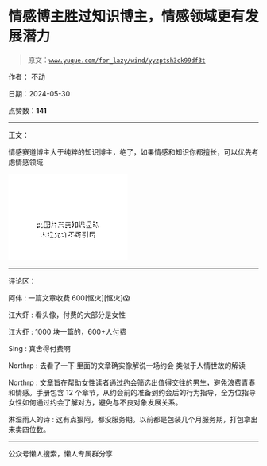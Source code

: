 # 情感博主胜过知识博主，情感领域更有发展潜力

> 原文：[`www.yuque.com/for_lazy/wind/yyzptsh3ck99df3t`](https://www.yuque.com/for_lazy/wind/yyzptsh3ck99df3t)

作者： 不动

日期：2024-05-30

点赞数：**141**

* * *

正文：

情感赛道博主大于纯粹的知识博主，绝了，如果情感和知识你都擅长，可以优先考虑情感领域

![](img/4a795b303b68436dee8dde58e305ed73.png)

* * *

评论区：

阿伟 : 一篇文章收费 600[怄火][怄火]😱

江大虾 : 看头像，付费的大部分是女性

江大虾 : 1000 块一篇的，600+人付费

Sing : 真舍得付费啊

Northrp : 去看了一下 里面的文章确实像解说一场约会 类似于人情世故的解读

Northrp : 文章旨在帮助女性读者通过约会筛选出值得交往的男生，避免浪费青春和情感。手册包含 12 个章节，从约会前的准备到约会后的行为指导，全方位指导女性如何通过约会了解对方，避免与不良对象发展关系。

淋湿雨人的诗 : 这有点狠阿，都没服务期。以前都是包装几个月服务期，打包拿出来卖四位数。

* * *

公众号懒人搜索，懒人专属群分享